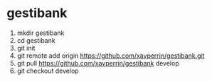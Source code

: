 # gestibank
1. mkdir gestibank
2. cd gestibank
3. git init
4. git remote add origin https://github.com/xavperrin/gestibank.git
5. git pull https://github.com/xavperrin/gestibank develop
6. git checkout develop

